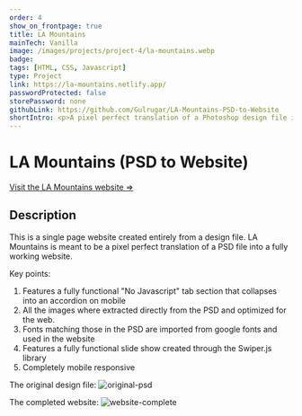 ```yaml
---
order: 4
show_on_frontpage: true
title: LA Mountains
mainTech: Vanilla
image: /images/projects/project-4/la-mountains.webp
badge:
tags: [HTML, CSS, Javascript]
type: Project
link: https://la-mountains.netlify.app/
passwordProtected: false
storePassword: none
githubLink: https://github.com/Gulrugar/LA-Mountains-PSD-to-Website
shortIntro: <p>A pixel perfect translation of a Photoshop design file into a fully functional and mobile responsive website.</p>
---
```


# LA Mountains (PSD to Website)

[Visit the LA Mountains website =>](https://la-mountains.netlify.app/ "LA Mountains")

## Description

This is a single page website created entirely from a design file. LA Mountains is meant to be a pixel perfect translation of a PSD file into a fully working website.

Key points:

1. Features a fully functional "No Javascript" tab section that collapses into an accordion on mobile
2. All the images where extracted directly from the PSD and optimized for the web.
3. Fonts matching those in the PSD are imported from google fonts and used in the website
4. Features a fully functional slide show created through the Swiper.js library
5. Completely mobile responsive

The original design file:
![original-psd](https://user-images.githubusercontent.com/105955316/250678266-3d3f86ca-62b4-451f-aef1-f8041a93cf70.jpg)

The completed website:
![website-complete](https://user-images.githubusercontent.com/105955316/250678790-c173c039-b256-444b-833c-c90fbc4fac4d.jpg)

